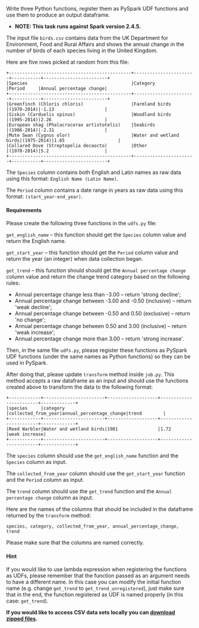 Write three Python functions, register them as PySpark UDF functions and use them to produce an output dataframe.

* **NOTE: This task runs against Spark version 2.4.5.**

The input file `birds.csv` contains data from the UK Department for Environment, Food and Rural Affairs and shows
the annual change in the number of birds of each species living in the United Kingdom.

Here are five rows picked at random from this file:
```
+----------------------------------------------+-----------------------+-----------+------------------------+
|Species                                       |Category               |Period     |Annual percentage change|
+----------------------------------------------+-----------------------+-----------+------------------------+
|Greenfinch (Chloris chloris)                  |Farmland birds         |(1970-2014)|-1.13                   |
|Siskin (Carduelis spinus)                     |Woodland birds         |(1995-2014)|2.26                    |
|European shag (Phalacrocorax artistotelis)    |Seabirds               |(1986-2014)|-2.31                   |
|Mute Swan (Cygnus olor)                       |Water and wetland birds|(1975-2014)|1.65                    |
|Collared Dove (Streptopelia decaocto)         |Other                  |(1970-2014)|5.2                     |
+----------------------------------------------+-----------------------+-----------+------------------------+
```

The `Species` column contains both English and Latin names as raw data using this format: `English Name (Latin Name)`.

The `Period` column contains a date range in years as raw data using this format: `(start_year-end_year)`.

#### Requirements

Please create the following three functions in the `udfs.py` file:

`get_english_name` – this function should get the `Species` column value and return the English name.

`get_start_year` – this function should get the `Period` column value and return the year (an integer) when data collection began.

`get_trend` – this function should should get the `Annual percentage change` column value and return the change trend category based on the following rules:

- Annual percentage change less than -3.00 – return 'strong decline';
- Annual percentage change between -3.00 and -0.50 (inclusive) – return 'weak decline';
- Annual percentage change between -0.50 and 0.50 (exclusive) – return 'no change';
- Annual percentage change between 0.50 and 3.00 (inclusive) – return 'weak increase';
- Annual percentage change more than 3.00 – return 'strong increase'.

Then, in the same file `udfs.py`, please register these functions as PySpark UDF functions (under the same names as Python functions) so they can be used in PySpark.

After doing that, please update `transform` method inside `job.py`. This method accepts a raw dataframe as an input and should use the functions created above to transform the data to the following format:
```
+------------+-----------------------+-------------------+------------------------+-------------+
|species     |category               |collected_from_year|annual_percentage_change|trend        |
+------------+-----------------------+-------------------+------------------------+-------------+
|Reed Warbler|Water and wetland birds|1981               |1.72                    |weak increase|
+------------+-----------------------+-------------------+------------------------+-------------+
```

The `species` column should use the `get_english_name` function and the `Species` column as input.

The `collected_from_year` column should use the `get_start_year` function and the `Period` column as input.

The `trend` column should use the `get_trend` function and the `Annual percentage change` column as input.

Here are the names of the columns that should be included in the dataframe returned by the `transform` method:

```
species, category, collected_from_year, annual_percentage_change, trend
```

Please make sure that the columns are named correctly.

#### Hint

If you would like to use lambda expression when registering the functions as UDFs, please remember that the function passed as an argument needs to have a different name. In this case you can modify the initial function name (e.g. change `get_trend` to `get_trend_unregistered`), just make sure that in the end, the function registered as UDF is named properly (in this case: `get_trend`).

**If you would like to access CSV data sets locally you can [download zipped files](https://s3.amazonaws.com/codility-frontend-prod/media/task_static/pyspark_udf_birds/static/1596810710/csv_data/csv_files.zip).**
